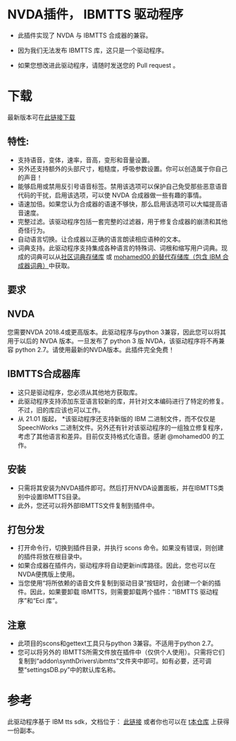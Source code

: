# NVDA插件， IBMTTS 驱动程序

* 此插件实现了 NVDA 与 IBMTTS 合成器的兼容。

* 因为我们无法发布 IBMTTS 库，这只是一个驱动程序。
* 如果您想改进此驱动程序，请随时发送您的 Pull request 。

# 下载
最新版本可在[此链接下载](https://davidacm.github.io/getlatest/gh/davidacm/NVDA-IBMTTS-Driver)

## 特性:
* 支持语音，变体，速率，音高，变形和音量设置。
* 另外还支持额外的头部尺寸，粗糙度，呼吸参数设置。你可以创造属于你自己的声音！
* 能够启用或禁用反引号语音标签。禁用该选项可以保护自己免受那些恶意语音代码的干扰，启用该选项，可以使 NVDA 合成器做一些有趣的事情。
* 语速加倍。如果您认为合成器的语速不够快，那么启用该选项可以大幅提高语音速度。
* 完整过滤。该驱动程序包括一套完整的过滤器，用于修复合成器的崩溃和其他奇怪行为。
* 自动语言切换。让合成器以正确的语言朗读相应语种的文本。
* 词典支持。此驱动程序支持集成各种语言的特殊词、词根和缩写用户词典。现成的词典可以从[社区词典存储库](https://github.com/thunderdrop/IBMTTSDictionaries) 或 [mohamed00 的替代存储库（包含 IBM 合成器词典）](https://github.com/mohamed00/AltIBMTTSDictionaries)中获取。

## 要求

## NVDA
  您需要NVDA 2018.4或更高版本。此驱动程序与python 3兼容，因此您可以将其用于以后的 NVDA 版本。一旦发布了 python 3 版 NVDA，该驱动程序将不再兼容 python 2.7。请使用最新的NVDA版本。此插件完全免费！

## IBMTTS合成器库
* 这只是驱动程序，您必须从其他地方获取库。
*  此驱动程序支持添加东亚语言较新的库，并针对文本编码进行了特定的修复。不过，旧的库应该也可以工作。
*  从 21.01 版起，
*该驱动程序还支持新版的 IBM 二进制文件，而不仅仅是 SpeechWorks 二进制文件。另外还有针对该驱动程序的一组独立修复程序，考虑了其他语言和差异。目前仅支持格式化语音。感谢 @mohamed00 的工作。

## 安装
* 只需将其安装为NVDA插件即可。然后打开NVDA设置面板，并在IBMTTS类别中设置IBMTTS目录。
* 此外，您还可以将外部IBMTTS文件复制到插件中。

## 打包分发
* 打开命令行，切换到插件目录，并执行 scons 命令。如果没有错误，则创建的插件将放在根目录中。
* 如果合成器在插件内，驱动程序将自动更新ini库路径。因此，您也可以在NVDA便携版上使用。
* 当您使用“将所依赖的语音文件复制到驱动目录”按钮时，会创建一个新的插件。因此，如果要卸载 IBMTTS，则需要卸载两个插件：“IBMTTS 驱动程序”和“Eci 库”。

## 注意
* 此项目的scons和gettext工具只与python 3兼容。不适用于python 2.7。
* 您可以将另外的 IBMTTS所需文件放在插件中（仅供个人使用）。只需将它们复制到“addon\synthDrivers\ibmtts”文件夹中即可。如有必要，还可调整“settingsDB.py”中的默认库名称。
# 参考
此驱动程序基于 IBM tts sdk，文档位于：
[此链接](http://www.wizzardsoftware.com/docs/tts.pdf)
或者你也可以在 [t本仓库](https://github.com/david-acm/NVDA-IBMTTS-Driver) 上获得一份副本。
